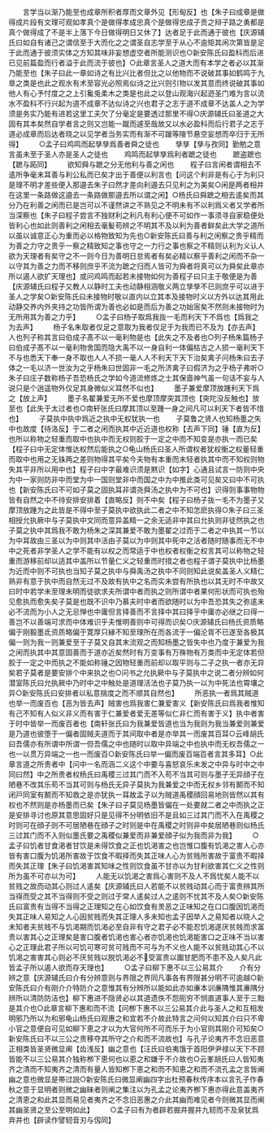 <!-- { "loadSidebar": true } -->
　　言学当以渐乃能至也成章所积者厚而文章外见【形甸反】也【朱子曰成章是做得成片段有文理可观如孝真个是做得孝成忠真个是做得忠成子贡之辩子路之勇都是真个做得成了不是半上落下今日做得明日又休了】达者足于此而通于彼也【庆源辅氏曰如自有诸己之谓信至于大而化之之谓圣自志学至于从心不逾矩其闲次第皆是足于此而通于彼须实体之方知其味非妄想虚空者所能测识也○新安陈氏曰盈科而后进已见前篇盈而行者溢于此而流于彼也】○此章言圣人之道大而有本学之者必以其渐乃能至也【朱子曰此一章如诗之有比兴比者但比之以他物而不说破其事如鹤鸣于九臯之类是也此之观水有术至容光必照焉似诗之比兴则引物以发其意而终说破其事如他人有心予忖度之之上引毚兎柔木之类是也此之以登山观海兴起逰圣门难为言以流水不盈科不行兴起为道不成章不达似诗之兴也君子之志于道不成章不达盖人之为学须是务实乃能有进若这里工夫欠了分毫定是要透过那里不得○庆源辅氏曰圣道之大固有其本矣然自学者言之则又岂能一蹴而遽至哉故又以水必盈科而后行君子之志于道必成章而后达者晓之以见学者当务实而有渐不可躐等陵节悬空妄想而卒归于无所得】
　　○孟子曰鸡鸣而起孳孳爲善者舜之徒也
　　孳孳【孳与孜同】勤勉之意言虽未至于圣人亦是圣人之徒也
　　鸡鸣而起孳孳爲利者蹠之徒也
　　蹠盗蹠也【蹠与跖同】
　　欲知舜与蹠之分无他利与善之闲也
　　程子曰言闲者谓相去不逺所争毫末耳善与利公私而已矣才出于善便以利言也【问这个利非是有心于为利只是理不明才差些便入那邉去朱子曰然才差向利邉去只见利之为美矣○闲是两者相并在这里一条路做这邉去一条路做那邉去所以谓之闲】○杨氏曰舜蹠之相去逺矣而其分乃在利善之闲而已是岂可以不谨然讲之不熟见之不明未有不以利爲义者又学者所当深察也【朱子曰程子尝言不独财利之利凡有利心便不可如作一事须寻自家稳便处皆利心也如此则善利之闲相去毫髪苟辨之不明其不及以利为善者鲜矣此大学之道所以虽以诚意正心为重而必以格物致知为先也○新安陈氏曰善与利之闲察之贵乎精而为善之力守之贵乎一察之精致知之事也守之一力行之事也察之不精则认利为义认人欲为天理者有矣守之不一则今日为善明日怠焉者有矣必精以察乎善利之闲而不杂一以守其为善之力而不移则庶乎不流为蹠之归而人皆可为舜者将真可以为舜矣此章亦所以遏人欲扩天理也】或问鸡鸣而起若未接物如何为善程子曰只主于敬便是为善【庆源辅氏曰程子又教人以静时工夫也动静相涵敬义两立孳孳不已则庶乎可以进于圣人之学矣○新安陈氏曰未接物时敬以直内以立其本及接物时义以方外以达其用此动静交养内外夹持之功皆所谓为善也必如是而后为善之功始宻矣不然则未接物时为无所用其为善之力乎】
　　○孟子曰杨子取爲我抜一毛而利天下不爲也【爲我之为去声】
　　杨子名朱取者仅足之意取为我者仅足于为我而已不及为【亦去声】人也列子称其言曰伯成子髙不以一毫利物是也【此失之不及者也○列子杨朱篇杨子曰伯成子髙不以一毫利物舍国而隐大禹不以一身自利一体偏枯古之人损一毫利天下不与也悉天下奉一身不取也人人不损一毫人人不利天下天下治矣禽子问杨朱曰去子体之一毛以济一世汝为之乎杨朱曰世固非一毛之所济禽子曰假济为之乎杨子弗听○朱子曰庄子数称杨子吾恐杨氏之学如今道流修炼之士其保啬神气虽一句话不妄与人说只是个逍遥物外仅足其身微似义耳然不似也】
　　墨子兼爱摩顶放踵利天下爲之【放上声】
　　墨子名翟兼爱无所不爱也摩顶摩突其顶也【突陀没反触也】放至也【此失于太过者也○南轩张氏曰摩其顶以至踵一身之间凡可以利天下者皆不惜也】
　　子莫执中执中爲近之执中无权犹执一也
　　子莫鲁之贤人也知杨墨之失中也故度【待洛反】于二者之闲而执其中近近道也权称【去声下同】锤【直为反】也所以称物之轻重而取中也执中而无权则胶于一定之中而不知变是亦执一而已矣【程子曰中无定体惟达权然后能执之○龟山杨氏曰圣人所谓权者犹权衡之权量轻重而取中也用之无铢两之差则物得其平矣今夫物有本重而末轻者执其中而不知权则物失其平非所以用中也】程子曰中字最难识须是黙识【如字】心通且试言一防则中央为中一家则防非中而堂为中一国则堂非中而国之中为中推此类可见矣又曰中不可执也【新安陈氏曰不可如子莫之固执耳非谓尧舜汤之执中为不可也】识得则事事物物皆有自然之中不待安排安排着【直略反】则不中矣【程子曰杨子抜一毛不为墨子又摩顶放踵为之此皆是不得中至子莫执中欲执此二者之中不知怎麽执得○朱子曰三圣相授允执厥中与子莫执中文同而意异盖精一之余无适非中其曰允执则非徒然执之也子莫之执中其爲我不敢为杨朱之深其兼爱不敢为墨翟之过而于二者之中执其一节以为中耳故由三圣以为中则其中活由子莫以为中则其中死中之活者随时随事而无不中中之死者非学圣人之学不能有以权之而常适于中也权者权衡之权言其可以称物之轻重而游移前却以适其中盖所以节量仁义之轻重而时措之者也程子谓子莫执中比杨墨为近而中则不可执也当知子莫之执中与舜禹汤之执中不同则知此说矣盖圣人义精仁熟非有意于执中而自然无过不及故有执中之名而实未尝有所执也以其无时不中故又曰时中若学未至理未明而徒欲求夫所谓中者而执之则所谓中者果何形状而可执也殆见愈执而愈失矣子莫是也既不识中乃慕夫时中者而欲随时以为中吾恐其失之弥逺未必不流而为小人之无忌惮也中庸但言择善而不言择中其曰择乎中庸亦必继之曰得一善岂不以善端可求而中体难识乎夫惟明善则中可得而识矣○庆源辅氏曰杨氏资质略偏于刚毅墨氐资质略偏于寛厚只縁不知至理所在而各流于一偏沦胥不已遂至各极其偏一则为我一则兼爱至于子莫又自其末流观之而知杨墨之皆失中也乃度于兼爱为我之闲而执其中其意固善而于道亦近矣然时有万变事有万殊物有万类而中无定体若但胶于一定之中而执之不能如称锤之因物轻重而前却以取平则与二子之执一者亦无异矣若子莫者是要安排个中来执之也○问书之允执厥中与子莫执中之说二者分辨如何潜室陈氏曰允执厥中乃时中之中触处是道理活法也子莫乃执一以为中死法也霄壤之异○新安陈氏曰安排者以私意揣度之而不顺其自然也】
　　所恶执一者爲其贼道也举一而废百也【恶为皆去声】贼害也爲我害仁兼爱害义【新安陈氏曰爲我者惟知有己不知有人似义非义而有害于仁兼爱者爱无差等似仁非仁而有害于义】执中者害于时中皆举一而废百者也【南轩张氏曰为我兼爱皆道也当为我则为我当兼爱则兼爱是乃道也彼堕于一偏者固贼夫道而于其间取中者是亦举其一而废其百耳○云峰胡氏曰吾儒亦有所谓中所谓一但吾儒之中也随时以取中异端之中也执中而无权吾儒之一也一以贯万异端之一也一而废百○新安陈氏曰举一偏而废百端百者言其多耳】○此章言道之所贵者中【问中一名而涵二义这个中要与喜怒哀乐未发之中异与时中之中同曰然】中之所贵者权杨氏曰禹稷三过其门而不入苟不当其可则与墨子无异顔子在陋巷不改其乐苟不当其可则与杨氏无异子莫执为我兼爱之中而无权乡邻有鬭而不知闭戸同室有鬭而不知救之是亦犹执一耳故孟子以为贼道禹稷顔回易地则皆然以其有权也不然则是亦杨墨而已矣【朱子曰子莫见杨墨皆偏在一处要就二者之中而执之正是安排寻讨也原其意思固好只是见得不分明依旧不是且如三过其门而不入在禹稷之时则可在顔子则不可居陋巷在顔子之时则是中在禹稷之时则非中矣居陋巷则似杨氏三过其门而不入则似墨氏要之禹稷似兼爱而非兼爱顔子似为我而非为我】
　　○孟子曰饥者甘食渇者甘饮是未得饮食之正也饥渇害之也岂惟口腹有饥渇之害人心亦皆有害口腹为饥渇所害故于饮食不暇择而失其正味人心为贫贱所害故于富贵不暇择而失其正理【朱子曰饥渇害其知味之性则饮食虽不甘亦以为甘利欲害其仁义之性则所为虽不可亦以为可】
　　人能无以饥渇之害爲心害则不及人不爲忧矣人能不以贫贱之故而动其心则过人逺矣【庆源辅氏曰人若能不以贫贱动其心而于富贵辨其所当得而受之其不当得则不受之则过于常人逺矣过人之逺则不忧其不及人矣○新安陈氏曰富贵有当得不当得之正理知之在心如饮食有羙恶之正味知之在口口腹因饥渇而失其正味人易知之人心因贫贱而失其正理人多未知也孟子因举人之易知者以晓人之未知者夫贫贱不与饥渇期而饥渇必至自非有守之君子必不能忍饥渇遂厌贫贱而求富贵以害其心之正理矣是害口腹者饥渇也害心者亦饥渇也饥渇能害口之正味不当以害心之正理此君子所以可饥可寒可贫可贱而不可与为不义也人能不以贫贱动其心不以饥渇之害害其心则必不厌贫贱以脱饥渇必不受富贵以圗甘肥而不患不及人矣凡此皆孟子所以遏人欲而存天理也】
　　○孟子曰柳下惠不以三公易其介
　　介有分辨之意【庆源辅氏曰介有分辨意则与界限之界同凡事各有界限甚分明不可逾越○新安陈氏曰介有刚介介特防介之意惟其有分辨所以能如此亦如亷本训亷隅惟其亷隅分辨所以清防防洁也】柳下惠进不隐贤必以其道遗佚不怨阨穷不悯直道事人至于三黜是其介也○此章言柳下惠和而不流【问栁下惠不以三公易其介此与圣人之和互相发明邪乃所以为和邪龟山杨氏曰观惠之和宜若不介故此特言之问何以知其介曰只不卑小官之意便自可见如柳下恵之才以为大官何所不可而乐于为小官则其刚介可知矣○新安陈氏曰不以三公之贵移夺其所守之介和而不流故也】与孔子论夷齐不念旧恶意正相类皆圣贤微显阐【齿浅反】幽之意也【汪氏曰伯夷饿于首阳伊尹禄以天下不顾皆能不以三公易其介独称栁下恵何也以恵之和嫌于不介故也○云峯胡氏曰人皆知夷齐之清而不知夷齐之清而有量人皆知栁下恵之和而不知恵之和而不流孔孟之言皆阐幽之意也微显是帯过説○新安陈氏曰微显阐幽四字出杜预春秋传序本以言孔子作春秋之意于显明者则微之幽昧者则阐之集注以为孔孟之论夷齐栁下惠亦得此意盖夷齐之清恵之和此其显而易见者夷齐之不念旧恶惠之介此其幽而难见者今则微其显而阐其幽圣贤之至公至明如此】
　　○孟子曰有为者辟若掘井握井九轫而不及泉犹爲弃井也【辟读作譬轫音刃与仭同】
